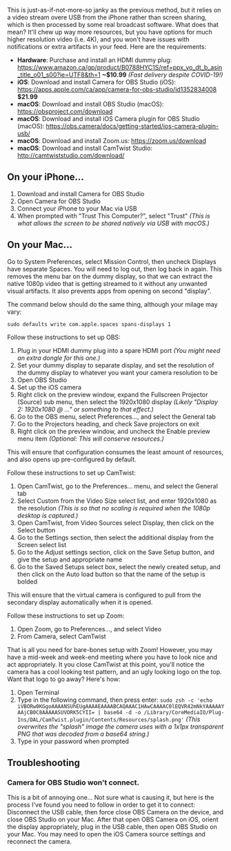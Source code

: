This is just-as-if-not-more-so janky as the previous method, but it relies on a video stream overe USB from the iPhone rather than screen sharing, which is then processed by some real broadcast software. What does that mean? It'll chew up way more resources, but you have options for much higher resolution video (i.e. 4K), and you won't have issues with notifications or extra artifacts in your feed. Here are the requirements:

* **Hardware**: Purchase and install an HDMI dummy plug: https://www.amazon.ca/gp/product/B0788HYC1S/ref=ppx_yo_dt_b_asin_title_o01_s00?ie=UTF8&th=1 **~$10.99** _(Fast delivery despite COVID-19!)_
* **iOS**: Download and install Camera for OBS Studio (iOS): https://apps.apple.com/ca/app/camera-for-obs-studio/id1352834008 **$21.99**
* **macOS**: Download and install OBS Studio (macOS): https://obsproject.com/download
* **macOS**: Download and install iOS Camera plugin for OBS Studio (macOS): https://obs.camera/docs/getting-started/ios-camera-plugin-usb/
* **macOS**: Download and install Zoom.us: https://zoom.us/download
* **macOS**: Download and install CamTwist Studio: http://camtwiststudio.com/download/

## On your iPhone...

1. Download and install Camera for OBS Studio
2. Open Camera for OBS Studio
3. Connect your iPhone to your Mac via USB
4. When prompted with "Trust This Computer?", select "Trust" _(This is what allows the screen to be shared natively via USB with macOS.)_

## On your Mac...

Go to System Preferences, select Mission Control, then uncheck Displays have separate Spaces. You will need to log out, then log back in again. This removes the menu bar on the dummy display, so that we can extract the native 1080p video that is getting streamed to it without any unwanted visual artifacts. It also prevents apps from opening on second "display".

The command below should do the same thing, although your milage may vary:

```
sudo defaults write com.apple.spaces spans-displays 1
```

Follow these instructions to set up OBS:

1. Plug in your HDMI dummy plug into a spare HDMI port _(You might need an extra dongle for this one.)_
2. Set your dummy display to separate display, and set the resolution of the dummy display to whatever you want your camera resolution to be
3. Open OBS Studio
4. Set up the iOS camera
5. Right click on the preview window, expand the Fullscreen Projector (Source) sub menu, then select the 1920x1080 display _(Likely "Display 2: 1920x1080 @ ..." or something to that effect.)_
6. Go to the OBS menu, select Preferences..., and select the General tab
7. Go to the Projectors heading, and check Save projectors on exit
8. Right click on the preview window, and uncheck the Enable preview menu item _(Optional: This will conserve resources.)_

This will ensure that configuration consumes the least amount of resources, and also opens up pre-configured by default.

Follow these instructions to set up CamTwist:

1. Open CamTwist, go to the Preferences... menu, and select the General tab
2. Select Custom from the Video Size select list, and enter 1920x1080 as the resolution _(This is so that no scaling is required when the 1080p desktop is captured.)_
3. Open CamTwist, from Video Sources select Display, then click on the Select button
4. Go to the Settings section, then select the additional display from the Screen select list
5. Go to the Adjust settings section, click on the Save Setup button, and give the setup and appropriate name
6. Go to the Saved Setups select box, select the newly created setup, and then click on the Auto load button so that the name of the setup is bolded

This will ensure that the virtual camera is configured to pull from the secondary display automatically when it is opened.

Follow these instructions to set up Zoom:

1. Open Zoom, go to Preferences..., and select Video
2. From Camera, select CamTwist

That is all you need for bare-bones setup with Zoom! However, you may have a mid-week and week-end meeting where you have to look nice and act appropriately. It you close CamTwist at this point, you'll notice the camera has a cool looking test pattern, and an ugly looking logo on the top. Want that logo to go away? Here's how:

1. Open Terminal
2. Type in the following command, then press enter: `sudo zsh -c 'echo iVBORw0KGgoAAAANSUhEUgAAAAEAAAABCAQAAAC1HAwCAAAAC0lEQVR42mNkYAAAAAYAAjCB0C8AAAAASUVORK5CYII= | base64 -d -o /Library/CoreMediaIO/Plug-Ins/DAL/CamTwist.plugin/Contents/Resources/splash.png'` _(This overwrites the "splash" image the camera uses with a 1x1px transparent PNG that was decoded from a base64 string.)_
3. Type in your password when prompted

## Troubleshooting

### Camera for OBS Studio won't connect.

This is a bit of annoying one... Not sure what is causing it, but here is the process I've found you need to follow in order to get it to connect: Disconnect the USB cable, then force close OBS Camera on the device, and close OBS Studio on your Mac. After that open OBS Camera on iOS, orient the display appropriately, plug in the USB cable, then open OBS Studio on your Mac. You may need to open the iOS Camera source settings and reconnect the camera.
